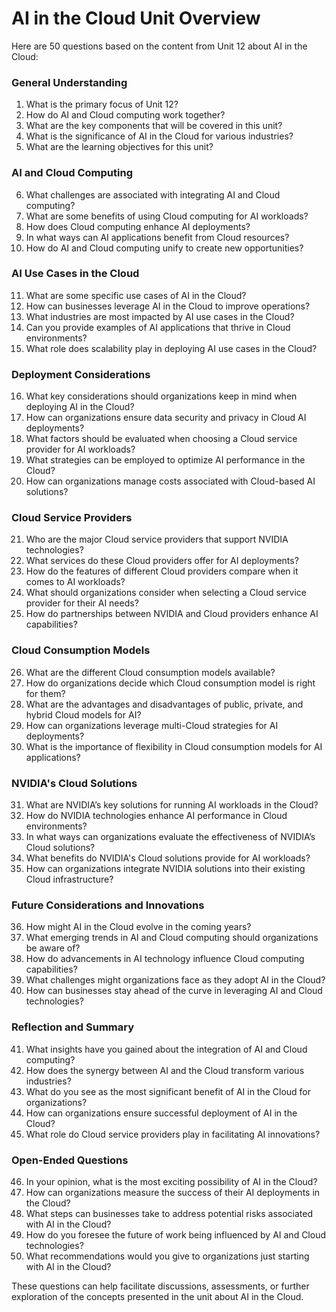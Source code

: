 # AI in the Cloud Unit Overview

Here are 50 questions based on the content from Unit 12 about AI in the Cloud:

### General Understanding
1. What is the primary focus of Unit 12?
2. How do AI and Cloud computing work together?
3. What are the key components that will be covered in this unit?
4. What is the significance of AI in the Cloud for various industries?
5. What are the learning objectives for this unit?

### AI and Cloud Computing
6. What challenges are associated with integrating AI and Cloud computing?
7. What are some benefits of using Cloud computing for AI workloads?
8. How does Cloud computing enhance AI deployments?
9. In what ways can AI applications benefit from Cloud resources?
10. How do AI and Cloud computing unify to create new opportunities?

### AI Use Cases in the Cloud
11. What are some specific use cases of AI in the Cloud?
12. How can businesses leverage AI in the Cloud to improve operations?
13. What industries are most impacted by AI use cases in the Cloud?
14. Can you provide examples of AI applications that thrive in Cloud environments?
15. What role does scalability play in deploying AI use cases in the Cloud?

### Deployment Considerations
16. What key considerations should organizations keep in mind when deploying AI in the Cloud?
17. How can organizations ensure data security and privacy in Cloud AI deployments?
18. What factors should be evaluated when choosing a Cloud service provider for AI workloads?
19. What strategies can be employed to optimize AI performance in the Cloud?
20. How can organizations manage costs associated with Cloud-based AI solutions?

### Cloud Service Providers
21. Who are the major Cloud service providers that support NVIDIA technologies?
22. What services do these Cloud providers offer for AI deployments?
23. How do the features of different Cloud providers compare when it comes to AI workloads?
24. What should organizations consider when selecting a Cloud service provider for their AI needs?
25. How do partnerships between NVIDIA and Cloud providers enhance AI capabilities?

### Cloud Consumption Models
26. What are the different Cloud consumption models available?
27. How do organizations decide which Cloud consumption model is right for them?
28. What are the advantages and disadvantages of public, private, and hybrid Cloud models for AI?
29. How can organizations leverage multi-Cloud strategies for AI deployments?
30. What is the importance of flexibility in Cloud consumption models for AI applications?

### NVIDIA's Cloud Solutions
31. What are NVIDIA’s key solutions for running AI workloads in the Cloud?
32. How do NVIDIA technologies enhance AI performance in Cloud environments?
33. In what ways can organizations evaluate the effectiveness of NVIDIA’s Cloud solutions?
34. What benefits do NVIDIA's Cloud solutions provide for AI workloads?
35. How can organizations integrate NVIDIA solutions into their existing Cloud infrastructure?

### Future Considerations and Innovations
36. How might AI in the Cloud evolve in the coming years?
37. What emerging trends in AI and Cloud computing should organizations be aware of?
38. How do advancements in AI technology influence Cloud computing capabilities?
39. What challenges might organizations face as they adopt AI in the Cloud?
40. How can businesses stay ahead of the curve in leveraging AI and Cloud technologies?

### Reflection and Summary
41. What insights have you gained about the integration of AI and Cloud computing?
42. How does the synergy between AI and the Cloud transform various industries?
43. What do you see as the most significant benefit of AI in the Cloud for organizations?
44. How can organizations ensure successful deployment of AI in the Cloud?
45. What role do Cloud service providers play in facilitating AI innovations?

### Open-Ended Questions
46. In your opinion, what is the most exciting possibility of AI in the Cloud?
47. How can organizations measure the success of their AI deployments in the Cloud?
48. What steps can businesses take to address potential risks associated with AI in the Cloud?
49. How do you foresee the future of work being influenced by AI and Cloud technologies?
50. What recommendations would you give to organizations just starting with AI in the Cloud?

These questions can help facilitate discussions, assessments, or further exploration of the concepts presented in the unit about AI in the Cloud.